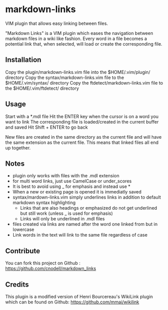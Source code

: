 markdown-links
==============

VIM plugin that allows easy linking between files.

"Markdown Links" is a VIM plugin which eases the navigation between markdown
files in a wiki like fashion. Every word in a file becomes a potential link
that, when selected, will load or create the corresponding file.

Installation
------------
Copy the plugin/markdown-links.vim file into the $HOME/.vim/plugin/ directory
Copy the syntax/markdown-links.vim file to the $HOME/.vim/syntax/ directory
Copy the ftdetect/markdown-links.vim file to the $HOME/.vim/ftdetect/ directory

Usage
-----
Start with a *.mdl file
Hit the ENTER key when the cursor is on a word you want to link
The corresponding file is loaded/created in the current buffer and saved
Hit Shift + ENTER to go back

New files are created in the same directory as the current file and
will have the same extension as the current file. This means that linked files
all end up together.

Notes
-----

- plugin only works with files with the .mdl extension
- for multi word links, just use CamelCase or under_scores
- It is best to avoid using _ for emphasis and instead use *
- When a new or existing page is opened it is immediatly saved
- syntax/mardown-links.vim simply underlines links in addition to default
  markdown syntax highlighting
  - Links that are also headings or emphasized do not get underlined
    but still work (unless _ is used for emphasis)
  - Links will only be underlined in .mdl files
- files created via links are named after the word one linked from but in
  lowercase
- Link words in the text will link to the same file regardless of case

Contribute
----------
You can fork this project on Github : https://github.com/cnodell/markdown_links

Credits
-------
This plugin is a modified version of Henri Bourcereau's WikiLink plugin
which can be found on Github: https://github.com/mmai/wikilink
